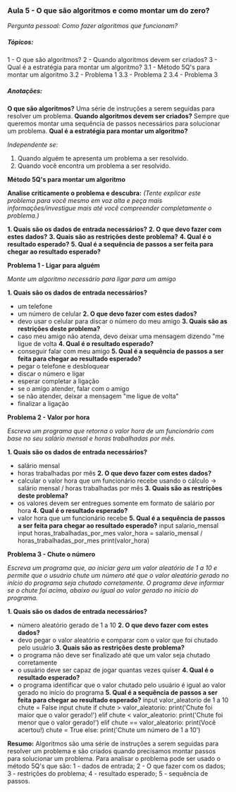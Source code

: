 ### Aula 5 - O que são algoritmos e como montar um do zero?

*Pergunta pessoal: Como fazer algoritmos que funcionam?*

##### Tópicos:

1 - O que são algoritmos?
2 - Quando algoritmos devem ser criados?
3 - Qual é a estratégia para montar um algoritmo?
    3.1 - Método 5Q's para montar um algoritmo
    3.2 - Problema 1
    3.3 - Problema 2
    3.4 - Problema 3

##### Anotações:

**O que são algoritmos?** Uma série de instruções a serem seguidas para resolver um problema.
**Quando algoritmos devem ser criados?** Sempre que queremos montar uma sequência de passos necessários para solucionar um problema.
**Qual é a estratégia para montar um algoritmo?**

*Independente se:*

1) Quando alguém te apresenta um problema a ser resolvido.
2) Quando você encontra um problema a ser resolvido.

**Método 5Q's para montar um algoritmo**

**Analise criticamente o problema e descubra:**
*(Tente explicar este problema para você mesmo em voz alta e peça mais informações/investigue mais até você compreender completamente o problema.)*

**1. Quais são os dados de entrada necessários?**
**2. O que devo fazer com estes dados?**
**3. Quais são as restrições deste problema?**
**4. Qual é o resultado esperado?**
**5. Qual é a sequência de passos a ser feita para chegar ao resultado esperado?**

**Problema 1 - Ligar para alguém**

*Monte um algoritmo necessário para ligar para um amigo*

**1. Quais são os dados de entrada necessários?**
- um telefone
- um número de celular
**2. O que devo fazer com estes dados?**
- devo usar o celular para discar o número do meu amigo
**3. Quais são as restrições deste problema?**
- caso meu amigo não atenda, devo deixar uma mensagem dizendo "me ligue de volta
**4. Qual é o resultado esperado?**
- conseguir falar com meu amigo
**5. Qual é a sequência de passos a ser feita para chegar ao resultado esperado?**
- pegar o telefone e desbloquear
- discar o número e ligar
- esperar completar a ligação
- se o amigo atender, falar com o amigo
- se não atender, deixar a mensagem "me ligue de volta"
- finalizar a ligação


**Problema 2 - Valor por hora**

*Escreva um programa que retorna o valor hora de um funcionário com base no seu salário mensal e horas trabalhadas por mês.*

**1. Quais são os dados de entrada necessários?**
- salário mensal
- horas trabalhadas por mês
**2. O que devo fazer com estes dados?**
- calcular o valor hora que um funcionário recebe usando o cálculo -> salário mensal / horas trabalhadas por mês
**3. Quais são as restrições deste problema?**
- os valores devem ser entregues somente em formato de salário por hora
**4. Qual é o resultado esperado?**
- valor hora que um funcionário recebe
**5. Qual é a sequência de passos a ser feita para chegar ao resultado esperado?**
input salario_mensal
input horas_trabalhadas_por_mes
valor_hora = salario_mensal / horas_trabalhadas_por_mes
print(valor_hora)


**Problema 3 - Chute o número**

*Escreva um programa que, ao iniciar gera um valor aleatório de 1 a 10 e permite que o usuário chute um número até que o valor aleatório gerado no início do programa seja chutado corretamente.*
*O programa deve informar se o chute foi acima, abaixo ou igual ao valor gerado no início do programa.*

**1. Quais são os dados de entrada necessários?**
- número aleatório gerado de 1 a 10
**2. O que devo fazer com estes dados?**
- devo pegar o valor aleatório e comparar com o valor que foi chutado pelo usuário
**3. Quais são as restrições deste problema?**
- o programa não deve ser finalizado até que um valor seja chutado corretamente
- o usuário deve ser capaz de jogar quantas vezes quiser
**4. Qual é o resultado esperado?**
- o programa identificar que o valor chutado pelo usuário é igual ao valor gerado no início do programa
**5. Qual é a sequência de passos a ser feita para chegar ao resultado esperado?**
input valor_aleatorio de 1 a 10
chute = False
input chute
if chute > valor_aleatorio:
    print('Chute foi maior que o valor gerado!')
elif chute < valor_aleatorio:
    print('Chute foi menor que o valor gerado!')
elif chute == valor_aleatorio:
    print(Você acertou!)
    chute = True
else:
    print('Chute um número de 1 a 10')


**Resumo:** Algoritmos são uma série de instruções a serem seguidas para resolver um problema e são criados quando precisamos montar passos para solucionar um problema. Para analisar o problema pode ser usado o método 5Q's que são: 1 - dados de entrada; 2 - O que fazer com os dados; 3 - restrições do problema; 4 - resultado esperado; 5 - sequência de passos.
